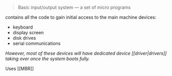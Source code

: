 > Basic input/output system  — a set of micro programs

contains all the code to gain initial access to the main machine devices:
- keyboard
- display screen
- disk drives
- serial communications

*However, most of these devices will have dedicated device [[driver|drivers]] taking over once the system boots fully.*

Uses [[MBR]]